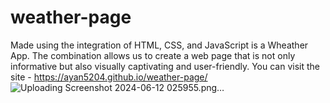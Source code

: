 # weather-page

Made using the integration of HTML, CSS, and JavaScript is a Wheather App. The combination allows us to create a web page that is not only informative but also visually captivating and user-friendly.
You can visit the site - https://ayan5204.github.io/weather-page/
![Uploading Screenshot 2024-06-12 025955.png…]()
